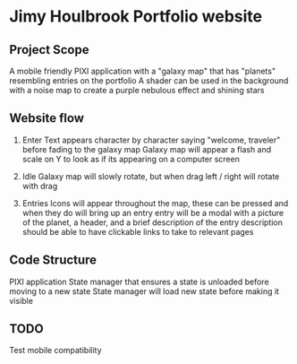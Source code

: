 # Jimy Houlbrook Portfolio website

## Project Scope
A mobile friendly PIXI application with a "galaxy map" that has "planets" resembling entries on the portfolio
A shader can be used in the background with a noise map to create a purple nebulous effect and shining stars

## Website flow
1. Enter
  Text appears character by character saying "welcome, traveler" before fading to the galaxy map
  Galaxy map will appear a flash and scale on Y to look as if its appearing on a computer screen

2. Idle
  Galaxy map will slowly rotate, but when drag left / right will rotate with drag

4. Entries
  Icons will appear throughout the map, these can be pressed and when they do will bring up an entry
  entry will be a modal with a picture of the planet, a header, and a brief description of the entry
  description should be able to have clickable links to take to relevant pages

## Code Structure
PIXI application
State manager that ensures a state is unloaded before moving to a new state
State manager will load new state before making it visible

## TODO
Test mobile compatibility